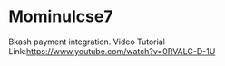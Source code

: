 # Mominulcse7
Bkash payment integration. Video Tutorial Link:https://www.youtube.com/watch?v=0RVALC-D-1U
